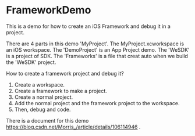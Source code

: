 # FrameworkDemo

This is a demo for how to create an iOS Framework and debug it in a project.  

There are 4 parts in this demo 'MyProject'. 
  The MyProject.xcworkspace is an iOS workspace. 
  The 'DemoProject' is an App Project demo. 
  The 'WeSDK' is a project of SDK. 
  The 'Frameworks' is a file that creat auto when we build the 'WeSDK' project.
  
How to create a framework project and debug it?
  1. Create a workspace.
  2. Create a framework to make a project.
  3. Create a normal project.
  4. Add the normal project and the framework project to the workspace.
  5. Then, debug and code.

There is a document for this demo https://blog.csdn.net/Morris_/article/details/106114946 .

